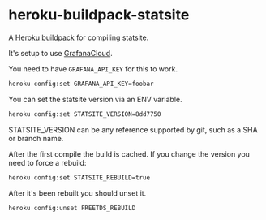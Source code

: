heroku-buildpack-statsite
=================================

A [Heroku buildpack](http://devcenter.heroku.com/articles/buildpacks) for compiling statsite.

It's setup to use [GrafanaCloud](https://grafana.com/products/cloud/).

You need to have `GRAFANA_API_KEY` for this to work.

```bash
heroku config:set GRAFANA_API_KEY=foobar
```

You can set the statsite version via an ENV variable.

```bash
heroku config:set STATSITE_VERSION=8dd7750
```

STATSITE_VERSION can be any reference supported by git, such as a SHA or branch name.

After the first compile the build is cached. If you change the version you need to force a rebuild:

```bash
heroku config:set STATSITE_REBUILD=true
```

After it's been rebuilt you should unset it.

```bash
heroku config:unset FREETDS_REBUILD
```

